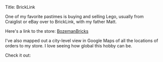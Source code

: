 Title: BrickLink

One of my favorite pastimes is buying and selling Lego, usually from Craiglist or eBay over to BrickLink, with my father Matt.

Here's a link to the store: <a href="http://www.bricklink.com/store/home.page?p=MattNJames">BozemanBricks</a>

I've also mapped out a city-level view in Google Maps of all the locations of orders to my store. I love seeing how global this hobby can be.

Check it out:

<html>
<head>

<script src = "http://maps.googleapis.com/maps/api/js?key=AIzaSyDE-9MrJeFHymAJkr4GIO8Za8y2B4HSE3E"></script>

<script>
  (function(i,s,o,g,r,a,m){i['GoogleAnalyticsObject']=r;i[r]=i[r]||function(){
  (i[r].q=i[r].q||[]).push(arguments)},i[r].l=1*new Date();a=s.createElement(o),
  m=s.getElementsByTagName(o)[0];a.async=1;a.src=g;m.parentNode.insertBefore(a,m)
  })(window,document,'script','//www.google-analytics.com/analytics.js','ga');

  ga('create', 'UA-40427139-2', 'auto');
  ga('send', 'pageview');
</script>

</head>

<body>
<div id="map" style="height:450px"/>
</body>

<script>

var locations = [
['Mt. Pleasant, SC', 32.832322, -79.828426],
['Olympia, WA', 47.037874, -122.900695],
['Charlotte Hall, MD', 38.480956, -76.778022],
['Spirit Lake, IA', 43.422619, -95.102231],
['Miami, FL', 25.761680, -80.19179],
['Stone Mountain, GA', 33.808161, -84.170196],
['Spokane, WA', 47.658780, -117.426047],
['Bozeman, MT', 45.676998, -111.042934],
['Chandler, AZ', 33.306160, -111.84125],
['Rotterdam, Netherlands', 51.924420, 4.477733],
['Scottsdale, AZ', 33.494170, -111.926052],
['Jonesboro, ME', 44.662577, -67.572494],
['South Riding, VA', 38.920945, -77.503879],
['Hopewell Jct, NY', 41.583982, -73.808744],
['Brunswick West, Victoria', -37.763542, 144.943924],
['South Yarra, Victoria', -37.840098, 144.995442],
['St. Joseph, MI', 42.093858, -86.489546],
['Wesley Chapel, FL', 28.182893, -82.364175],
['Illnau, Switzerland', 47.408622, 8.722936],
['Melbourne, FL', 28.083627, -80.608109],
['East Middlebury, VT', 43.973394, -73.106227],
['Belleview, FL', 29.055258, -82.06231],
['Kenai, AK', 60.554444, -151.258333],
['Lafayette, CO', 39.993596, -105.089706],
['Sandy, UT', 40.564978, -111.838973],
['Portland, OR', 45.523062, -122.676482],
['Round Hill, VA', 39.132605, -77.768605],
['Richmond Hill, ON', 43.882840, -79.440281],
['Portland, OR', 45.523062, -122.676482],
['Woodbury, MN', 44.923855, -92.95938],
['Orlando, FL', 28.538335, -81.379236],
['Kennewick, WA', 46.211246, -119.137234],
['Saint-Peterburg, Russia', 59.887365, 30.448825],
['Vancouver, WA', 45.638728, -122.661486],
['Tooele, UT', 40.530778, -112.29828],
['Bronx, NY', 40.837049, -73.86543],
['Mays Landing, NJ', 39.452339, -74.727663],
['Northville, MI', 42.431146, -83.483269],
['Greenfields, WA', -32.530451, 115.752303],
['Norwich, CT', 41.524265, -72.07591],
['Singapore, Singapore', 1.352083, 103.819836],
['Wichita, KS', 37.687176, -97.330053],
['Brooklyn, NY', 40.678178, -73.944158],
['Decatur, IL', 39.840315, -88.9548],
['Bozeman, MT', 45.676998, -111.042934],
['San Carlos, CA', 37.507159, -122.260522],
['Cambridge, MA', 42.373616, -71.109734],
['Great Falls, MT', 47.494184, -111.283345],
['Kaysville, UT', 41.035222, -111.938552],
['Jackson, MI', 42.245869, -84.401346],
['Albuquerque, NM', 35.085334, -106.605553],
['Millersburg, PA', 40.539529, -76.96081],
['San Francisco, CA', 37.774929, -122.419416],
['Princeton, NC', 35.465994, -78.16055],
['Houston, TX', 29.760427, -95.369803],
['Phoenix, AZ', 33.448377, -112.074037],
['Kirkland, WA', 47.681488, -122.208735],
['Conroe, TX', 30.311877, -95.456051],
['Gardena, CA', 33.888349, -118.308962],
['Portland, OR', 45.523062, -122.676482],
['Sylvan Lake, AL', 52.307620, -114.097995],
['Painesville, OH', 41.724488, -81.245657],
['Grand Rapids, MI', 42.963360, -85.668086],
['Fargo, ND', 46.877186, -96.789803],
['Mount Vernon, IN', 37.932266, -87.895027],
['Lethbridge, AL', 49.693490, -112.84184],
['Indianapolas, IN', 39.768403, -86.158068],
['Walnut Shade, MO', 36.732560, -93.193514]
];

var map = new google.maps.Map(document.getElementById('map'), {
  zoom: 2,
  center: new google.maps.LatLng(25, 0),
  mapTypeId: google.maps.MapTypeId.ROADMAP
});

var infowindow = new google.maps.InfoWindow();

var marker, i;

for (i = 0; i < locations.length; i++) {
  marker = new google.maps.Marker({
    position: new google.maps.LatLng(locations[i][1], locations[i][2]),
    icon: '/static/lego_brick.png',
    map: map
  });

  google.maps.event.addListener(marker, 'click', (function(marker, i) {
    return function() {
      infowindow.setContent(locations[i][0]);
      infowindow.open(map, marker);
    }
  })(marker, i));
}

google.maps.event.addDomListener(window, 'load', initialize);
google.maps.event.addDomListener(window, "resize", function() {
 var center = map.getCenter();
 google.maps.event.trigger(map, "resize");
 map.setCenter(center); 
});

</script>
</html>


